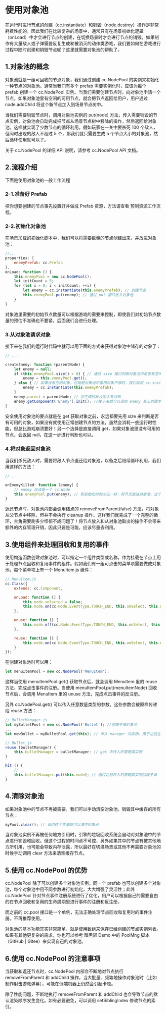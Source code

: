 # 使用对象池
在运行时进行节点的创建（cc.instantiate）和销毁（node.destroy）操作是非常耗费性能的，因此我们在比较复杂的场景中，通常只有在场景初始化逻辑（onLoad）中才会进行节点的创建，在切换场景时才会进行节点的销毁。如果制作有大量敌人或子弹需要反复生成和被消灭的动作类游戏，我们要如何在游戏进行过程中随时创建和销毁节点呢？这里就需要对象池的帮助了。

## 1.对象池的概念
对象池就是一组可回收的节点对象，我们通过创建 cc.NodePool 的实例来初始化一种节点的对象池。通常当我们有多个 prefab 需要实例化时，应该为每个 prefab 创建一个 cc.NodePool 实例。当我们需要创建节点时，向对象池申请一个节点，如果对象池里有空闲的可用节点，就会把节点返回给用户，用户通过 node.addChild 将这个新节点加入到场景节点树中。

当我们需要销毁节点时，调用对象池实例的 put(node) 方法，传入需要销毁的节点实例，对象池会自动完成把节点从场景节点树中移除的操作，然后返回给对象池。这样就实现了少数节点的循环利用。假如玩家在一关中要杀死 100 个敌人，但同时出现的敌人不超过 5 个，那我们就只需要生成 5 个节点大小的对象池，然后循环使用就可以了。

关于 cc.NodePool 的详细 API 说明，请参考 cc.NodePool API 文档。

## 2.流程介绍
下面是使用对象池的一般工作流程

### 2-1.准备好 Prefab
把你想要创建的节点事先设置好并做成 Prefab 资源，方法请查看 预制资源工作流程。



### 2-2.初始化对象池
在场景加载的初始化脚本中，我们可以将需要数量的节点创建出来，并放进对象池：
```js
//...
properties: {
    enemyPrefab: cc.Prefab
},
onLoad: function () {
    this.enemyPool = new cc.NodePool();
    let initCount = 5;
    for (let i = 0; i < initCount; ++i) {
        let enemy = cc.instantiate(this.enemyPrefab); // 创建节点
        this.enemyPool.put(enemy); // 通过 put 接口放入对象池
    }
}
```

对象池里需要的初始节点数量可以根据游戏的需要来控制，即使我们对初始节点数量的预估不准确也不要紧，后面我们会进行处理。

### 3.从对象池请求对象
接下来在我们的运行时代码中就可以用下面的方式来获得对象池中储存的对象了：
```js
// ...

createEnemy: function (parentNode) {
    let enemy = null;
    if (this.enemyPool.size() > 0) { // 通过 size 接口判断对象池中是否有空闲的对象
        enemy = this.enemyPool.get();
    } else { // 如果没有空闲对象，也就是对象池中备用对象不够时，我们就用 cc.instantiate 重新创建
        enemy = cc.instantiate(this.enemyPrefab);
    }
    enemy.parent = parentNode; // 将生成的敌人加入节点树
    enemy.getComponent('Enemy').init(); //接下来就可以调用 enemy 身上的脚本进行初始化
}
```

安全使用对象池的要点就是在 get 获取对象之前，永远都要先用 size 来判断是否有可用的对象，如果没有就使用正常创建节点的方法，虽然会消耗一些运行时性能，但总比游戏崩溃要好！另一个选择是直接调用 get，如果对象池里没有可用的节点，会返回 null，在这一步进行判断也可以。

### 4.将对象返回对象池
当我们杀死敌人时，需要将敌人节点退还给对象池，以备之后继续循环利用，我们用这样的方法：
```js
// ...

onEnemyKilled: function (enemy) {
    // enemy 应该是一个 cc.Node
    this.enemyPool.put(enemy); // 和初始化时的方法一样，将节点放进对象池，这个方法会同时调用节点的 removeFromParent
}
```

返还节点时，对象池内部会调用结点的 removeFromParent(false) 方法，将对象从父节点中移除，但并不会执行 cleanup 操作。这样我们就完成了一个完整的循环，主角需要刷多少怪都不成问题了！将节点放入和从对象池取出的操作不会带来额外的内存管理开销，因此只要是可能，应该尽量去利用。

## 3.使用组件来处理回收和复用的事件
使用构造函数创建对象池时，可以指定一个组件类型或名称，作为挂载在节点上用于处理节点回收和复用事件的组件。假如我们有一组可点击的菜单项需要做成对象池，每个菜单项上有一个 MenuItem.js 组件：
```js
// MenuItem.js
cc.Class({
    extends: cc.Component,

    onLoad: function () {
        this.node.selected = false;
        this.node.on(cc.Node.EventType.TOUCH_END, this.onSelect, this.node);
    },

    unuse: function () {
        this.node.off(cc.Node.EventType.TOUCH_END, this.onSelect, this.node);
    },

    reuse: function () {
        this.node.on(cc.Node.EventType.TOUCH_END, this.onSelect, this.node);
    }
});
```

在创建对象池时可以用：

```js
let menuItemPool = new cc.NodePool('MenuItem');
```

这样当使用 menuItemPool.get() 获取节点后，就会调用 MenuItem 里的 reuse 方法，完成点击事件的注册。当使用 menuItemPool.put(menuItemNode) 回收节点后，会调用 MenuItem 里的 unuse 方法，完成点击事件的反注册。

另外 cc.NodePool.get() 可以传入任意数量类型的参数，这些参数会被原样传递给 reuse 方法：
```js
// BulletManager.js
let myBulletPool = new cc.NodePool('Bullet'); //创建子弹对象池
...
let newBullet = myBulletPool.get(this); // 传入 manager 的实例，用于之后在子弹脚本中回收子弹

// Bullet.js
reuse (bulletManager) {
    this.bulletManager = bulletManager; // get 中传入的管理类实例
}

hit () {
    // ...
    this.bulletManager.put(this.node); // 通过之前传入的管理类实例回收子弹
}
```

## 4.清除对象池
如果对象池中的节点不再被需要，我们可以手动清空对象池，销毁其中缓存的所有节点：
```js
myPool.clear(); // 调用这个方法就可以清空对象池
```

当对象池实例不再被任何地方引用时，引擎的垃圾回收系统会自动对对象池中的节点进行销毁和回收。但这个过程的时间点不可控，另外如果其中的节点有被其他地方所引用，也可能会导致内存泄露，所以最好在切换场景或其他不再需要对象池的时候手动调用 clear 方法来清空缓存节点。

## 5.使用 cc.NodePool 的优势
cc.NodePool 除了可以创建多个对象池实例，同一个 prefab 也可以创建多个对象池，每个对象池中用不同参数进行初始化，大大增强了灵活性；此外 cc.NodePool 针对节点事件注册系统进行了优化，用户可以根据自己的需要自由的在节点回收和复用的生命周期里进行事件的注册和反注册。

而之前的 cc.pool 接口是一个单例，无法正确处理节点回收和复用时的事件注册。不再推荐使用。

对象池的基本功能其实非常简单，就是使用数组来保存已经创建的节点实例列表。如果有其他更复杂的需求，你也可以参考 暗黑斩 Demo 中的 PoolMng 脚本（GitHub | Gitee）来实现自己的对象池。

## 6.使用 cc.NodePool 的注意事项
当获取和返还节点时，cc.NodePool 内部会不断地对节点执行 removeFromParent 和 addChild 操作，当大批量、频繁地操作对象池时（比如制作射击游戏弹幕），可能在低端机器上仍然会引起卡顿。

除了性能问题，不断地执行 removeFromParent 和 addChild 也会导致节点的默认渲染顺序发生变化。如有必要避免，可以调用 setSiblingIndex 修改节点的索引。
